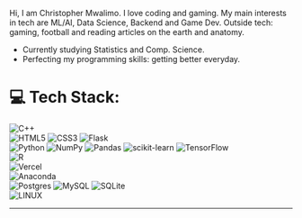 Hi, I am Christopher Mwalimo. I love coding and gaming. My main interests in tech are ML/AI, Data Science, Backend and Game Dev. Outside tech: gaming, football and reading articles on the earth and anatomy.

- Currently studying Statistics and Comp. Science.
- Perfecting my programming skills: getting better everyday.


# 💻 Tech Stack:
![C++](https://img.shields.io/badge/c++-%2300599C.svg?style=for-the-badge&logo=c%2B%2B&logoColor=white) <br/>
![HTML5](https://img.shields.io/badge/html5-%23E34F26.svg?style=for-the-badge&logo=html5&logoColor=white) 
![CSS3](https://img.shields.io/badge/css3-%231572B6.svg?style=for-the-badge&logo=css3&logoColor=white) 
![Flask](https://img.shields.io/badge/flask-%23000.svg?style=for-the-badge&logo=flask&logoColor=white) <br/>
![Python](https://img.shields.io/badge/python-3670A0?style=for-the-badge&logo=python&logoColor=ffdd54) 
![NumPy](https://img.shields.io/badge/numpy-%23013243.svg?style=for-the-badge&logo=numpy&logoColor=white) 
![Pandas](https://img.shields.io/badge/pandas-%23150458.svg?style=for-the-badge&logo=pandas&logoColor=white) 
![scikit-learn](https://img.shields.io/badge/scikit--learn-%23F7931E.svg?style=for-the-badge&logo=scikit-learn&logoColor=white) 
![TensorFlow](https://img.shields.io/badge/TensorFlow-%23FF6F00.svg?style=for-the-badge&logo=TensorFlow&logoColor=white)<br/>
![R](https://img.shields.io/badge/r-%23276DC3.svg?style=for-the-badge&logo=r&logoColor=white) <br/>
![Vercel](https://img.shields.io/badge/vercel-%23000000.svg?style=for-the-badge&logo=vercel&logoColor=white)  <br/>
![Anaconda](https://img.shields.io/badge/Anaconda-%2344A833.svg?style=for-the-badge&logo=anaconda&logoColor=white) <br/>
![Postgres](https://img.shields.io/badge/postgres-%23316192.svg?style=for-the-badge&logo=postgresql&logoColor=white) 
![MySQL](https://img.shields.io/badge/mysql-%2300f.svg?style=for-the-badge&logo=mysql&logoColor=white) 
![SQLite](https://img.shields.io/badge/sqlite-%2307405e.svg?style=for-the-badge&logo=sqlite&logoColor=white) <br/>
![LINUX](https://img.shields.io/badge/Linux-FCC624?style=for-the-badge&logo=linux&logoColor=black)
<!--# 📊 GitHub Stats:
![](https://github-readme-stats.vercel.app/api?username=codeschris&theme=dark&hide_border=false&include_all_commits=false&count_private=false)<br/>
![](https://github-readme-streak-stats.herokuapp.com/?user=codeschris&theme=dark&hide_border=false)<br/>
![](https://github-readme-stats.vercel.app/api/top-langs/?username=codeschris&theme=dark&hide_border=false&include_all_commits=false&count_private=false&layout=compact)
-->
---
<!--![[](https://visitcount.itsvg.in/api?id=codeschris&icon=0&color=0)](https://visitcount.itsvg.in)-->

<!-- Proudly created with GPRM ( https://gprm.itsvg.in ) -->


<!---
codeschris/codeschris is a ✨ special ✨ repository because its `README.md` (this file) appears on your GitHub profile.
You can click the Preview link to take a look at your changes.
--->
